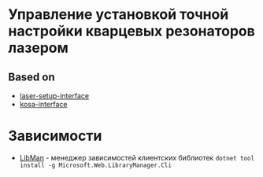 # Управление установкой точной настройки кварцевых резонаторов лазером

## Based on
* [laser-setup-interface](https://github.com/ololoshka2871/Laser-setup-interface)
* [kosa-interface](https://github.com/ololoshka2871/kosa-interface)

# Зависимости
* [LibMan](https://learn.microsoft.com/ru-ru/aspnet/core/client-side/libman/libman-cli?view=aspnetcore-7.0) - менеджер зависимостей клиентских библиотек
    `dotnet tool install -g Microsoft.Web.LibraryManager.Cli`